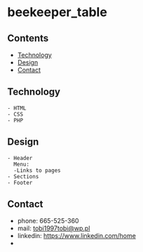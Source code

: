# beekeeper_table
## Contents
*  [Technology](#Technology)
*  [Design](#Design)
*  [Contact](#Contact)
## Technology
    - HTML
    - CSS
    - PHP
## Design
    - Header
      Menu:
      -Links to pages  
    - Sections  
    - Footer
## Contact
- phone: 665-525-360
- mail: tobi1997tobi@wp.pl
- linkedin: https://www.linkedin.com/home
- 